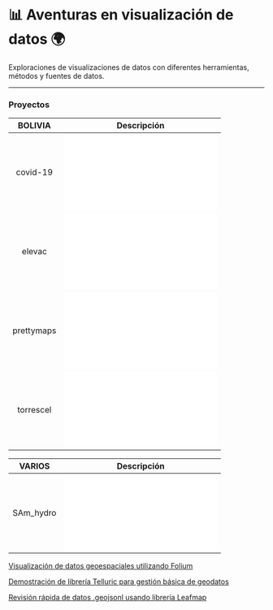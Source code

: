 # 📊 Aventuras en visualización de datos 🌍

Exploraciones de visualizaciones de datos con diferentes herramientas, métodos y fuentes de datos.

---

### Proyectos

| BOLIVIA            |  Descripción |
:-------------------------:|:-------------------------:
covid-19  |  ![Nuevos casos COVID-19 en Bolivia (a enero 2022)](Bolivia/covid-19/README.md)
elevac |  ![Animación a curvas de elevación](Bolivia/elevac/README.md)
prettymaps |  ![Mapas de ciudad usando OpenStreetMap](Bolivia/prettymaps/README.md)
torrescel |  ![Distribución de torres de telefonía celular](Bolivia/torrescel/README.md)

| VARIOS            |  Descripción |
:-------------------------:|:-------------------------:
SAm_hydro  |  ![Mapas de ríos](varios/SAm_hydro/README.md)



[Visualización de datos geoespaciales utilizando Folium](py/01/visualiz_folium.ipynb)

[Demostración de librería Telluric para gestión básica de geodatos](py/02/telluric_ejemplo.ipynb)

[Revisión rápida de datos .geojsonl usando librería Leafmap](py/03/GlobalMLBuildingFootprints.ipynb)
